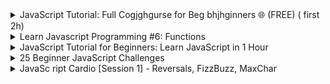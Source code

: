 
<details>
           <summary>
JavaScript Tutorial: Full Cogjghgurse for Beg   bhjhginners 🌐 (FREE) ( first 2h)
           </summary>
           <a href="https://www.youtube.com/watch?v=8dWL3wF_OMw&t=9348s&ab_channel=BroCode">
https://www.youtube.com/watch?v=8dWL3wF_OMw&t=9348s&ab_channel=BroCode
  </a>
</details>


<details>
           <summary>
Learn Javascript Programming #6: Functions
           </summary>
           <a href="https://www.youtube.com/watch?v=uiv3oLsHbaI&ab_channel=whatsdev">
https://www.youtube.com/watch?v=uiv3oLsHbaI&ab_channel=whatsdev
  </a>
</details>

<details>
           <summary>
JavaScript Tutorial for Beginners: Learn JavaScript in 1 Hour
           </summary>
           <a href="https://www.youtube.com/watch?v=W6NZfCO5SIk&ab_channel=ProgrammingwithMosh">
https://www.youtube.com/watch?v=W6NZfCO5SIk&ab_channel=ProgrammingwithMosh
  </a>
</details>

<details>
           <summary>
25 Beginner JavaScript Challenges
           </summary>
           <a href="https://www.youtube.com/watch?v=sqRk0Ly66Ps&ab_channel=ZachGollwitzer">
https://www.youtube.com/watch?v=sqRk0Ly66Ps&ab_channel=ZachGollwitzer
           </a>
</details>

<details>
           <summary>
JavaSc  ript Cardio [Session 1] - Reversals, FizzBuzz, MaxChar
           </summary>
           <a href="https://www.youtube.com/watch?v=M2bJBuaOeOQ&t=353s&ab_channel=TraversyMedia">
https://www.youtube.com/watch?v=M2bJBuaOeOQ&t=353s&ab_channel=TraversyMedia
           </a>
</details>
